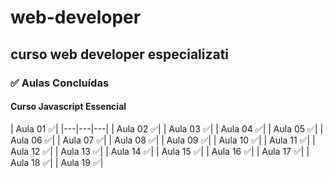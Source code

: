 # web-developer
## curso web developer especializati
###  :white_check_mark: Aulas Concluídas
#### Curso Javascript Essencial

| Aula 01 :white_check_mark:|
|---|---|---|
| Aula 02 :white_check_mark:|
| Aula 03 :white_check_mark:|
| Aula 04 :white_check_mark:|
| Aula 05 :white_check_mark:|
| Aula 06 :white_check_mark:|
| Aula 07 :white_check_mark:|
| Aula 08 :white_check_mark:|
| Aula 09 :white_check_mark:|
| Aula 10 :white_check_mark:|
| Aula 11 :white_check_mark:|
| Aula 12 :white_check_mark:|
| Aula 13 :white_check_mark:|
| Aula 14 :white_check_mark:|
| Aula 15 :white_check_mark:|
| Aula 16 :white_check_mark:|
| Aula 17 :white_check_mark:|
| Aula 18 :white_check_mark:|
| Aula 19 :white_check_mark:|




